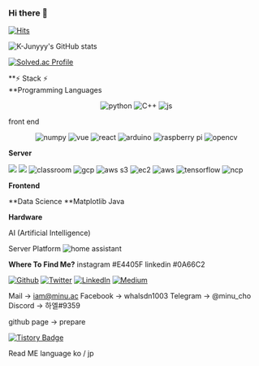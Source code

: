 ### Hi there 👋

<!-- hits -->
[![Hits](https://hits.seeyoufarm.com/api/count/incr/badge.svg?url=https%3A%2F%2Fgithub.com%2FDev-minu&count_bg=%2379C83D&title_bg=%23555555&icon=&icon_color=%23E7E7E7&title=hits&edge_flat=false)](https://hits.seeyoufarm.com)

![K-Junyyy's GitHub stats](https://github-readme-stats.vercel.app/api?username=Dev-minu&show_icons=true&theme=radical)  


[![Solved.ac Profile](http://mazassumnida.wtf/api/v2/generate_badge?boj=Minu)](https://solved.ac/whalsdn1003/)



**⚡ Stack ⚡ <br>
**Programming Languages
<p align="center">
<!-- python -->
<img alt="python" src="https://img.shields.io/badge/Python-3776AB?style=flat&logo=Python&logoColor=ffffff"/>
  
<!-- C++ -->
<img alt="C++" src="https://img.shields.io/badge/C++-00599C?style=flat&logo='C++'&logoColor=ffffff"/>
  
<!-- js -->
<img alt="js" src="https://img.shields.io/badge/Javascript-F7DF1E?style=flat&logo=Javascript&logoColor=ffffff"/>
  
front end
  
  <p align="center">
<!-- numpy -->
<img alt="numpy" src="https://img.shields.io/badge/Numpy-013243?style=flat&logo=numpy&logoColor=ffffff"/>

<!-- vue -->
<img alt="vue" src="https://img.shields.io/badge/Vue.js-4FC08D?style=flat&logo=Vue.js&logoColor=ffffff"/>

<!-- React -->
<img alt="react" src="https://img.shields.io/badge/React-61DAFB?style=flat&logo=React&logoColor=ffffff"/>




<!-- arduino -->
<img alt="arduino" src="https://img.shields.io/badge/Arduino-00979D?style=flat&logo=Arduino&logoColor=ffffff"/>

<!-- Raspberry pi -->
<img alt="raspberry pi" src="https://img.shields.io/badge/Raspberry Pi-A22846?style=flat&logo=Raspberry pi&logoColor=ffffff"/>

<!-- OpenCV -->
<img alt="opencv" src="https://img.shields.io/badge/OpenCV-5C3EE8?style=flat&logo=OpenCV&logoColor=ffffff"/>

**Server**
<!-- 도커 -->
<img src="https://img.shields.io/badge/Docker-2496ED?style=flat&logo=Docker&logoColor=ffffff"/>

<!-- ncp -->
<img src="https://img.shields.io/badge/Naver Cloud Platform-03C75A?style=flat&logo=Naver&logoColor=ffffff"/>

<!-- Classroom -> etc -->
<img alt="classroom" src="https://img.shields.io/badge/Google Certified Educator-0F9D58?style=flat&logo=Google Classroom&logoColor=ffffff"/>

<!-- gcp -->
<img alt="gcp" src="https://img.shields.io/badge/Google Cloud Platform-4285F4?style=flat&logo=Google Cloud&logoColor=ffffff"/>

<!-- amazon s3 -->
<img alt="aws s3" src="https://img.shields.io/badge/AWS S3-569A31?style=flat&logo=Amazon S3&logoColor=ffffff"/>

<!-- amazon ec2 -->
<img alt="ec2" src="https://img.shields.io/badge/AWS EC2-FF9900?style=flat&logo=Amazon EC2&logoColor=ffffff"/>

<!-- aws -->
<img alt="aws" src="https://img.shields.io/badge/Amazon Web Service-FF6F00?style=flat&logo=Amazon AWS&logoColor=ffffff"/>

<!-- tensorflow -->
<img alt="tensorflow" src="https://img.shields.io/badge/Tensorflow-2496ED?style=flat&logo=Tensorflow&logoColor=ffffff"/>

<!-- ncp -->
<img alt="ncp" src="https://img.shields.io/badge/Docker-2496ED?style=flat&logo=Docker&logoColor=ffffff"/>



**Frontend**



**Data Science
**Matplotlib
Java


**Hardware**

AI (Artificial Intelligence)

Server Platform
<img alt="home assistant" src="https://img.shields.io/badge/Home Assistant-41BDF5?style=flat&logo=Home Assistant&logoColor=ffffff"/>


**Where To Find Me?**
instagram #E4405F
linkedin #0A66C2

<p><a href="https://github.com/thmsgbrt" target="_blank"><img alt="Github" src="https://img.shields.io/badge/GitHub-%2312100E.svg?&style=for-the-badge&logo=Github&logoColor=white" /></a> <a href="https://twitter.com/Guibz16" target="_blank"><img alt="Twitter" src="https://img.shields.io/badge/twitter-%231DA1F2.svg?&style=for-the-badge&logo=twitter&logoColor=white" /></a> <a href="https://www.linkedin.com/in/thomas-guibert" target="_blank"><img alt="LinkedIn" src="https://img.shields.io/badge/linkedin-%230077B5.svg?&style=for-the-badge&logo=linkedin&logoColor=white" /></a> <a href="https://medium.com/@th.guibert" target="_blank"><img alt="Medium" src="https://img.shields.io/badge/medium-%2312100E.svg?&style=for-the-badge&logo=medium&logoColor=white" /></a>


Mail -> iam@minu.ac 
Facebook -> whalsdn1003
Telegram -> @minu_cho
Discord -> 하엘#9359

github page -> prepare

[![Tistory Badge](https://img.shields.io/badge/Tech%20Blog-555263?style=flat&logoColor=white)]("https://cocoon1787.tistory.com/)

Read ME language
ko / jp

<!--
**Dev-minu/Dev-minu** is a ✨ _special_ ✨ repository because its `README.md` (this file) appears on your GitHub profile.

Here are some ideas to get you started:

- 🔭 I’m currently working on ...
- 🌱 I’m currently learning ...
- 👯 I’m looking to collaborate on ...
- 🤔 I’m looking for help with ...
- 💬 Ask me about ...
- 📫 How to reach me: ...
- 😄 Pronouns: ...
- ⚡ Fun fact: ...
-->
